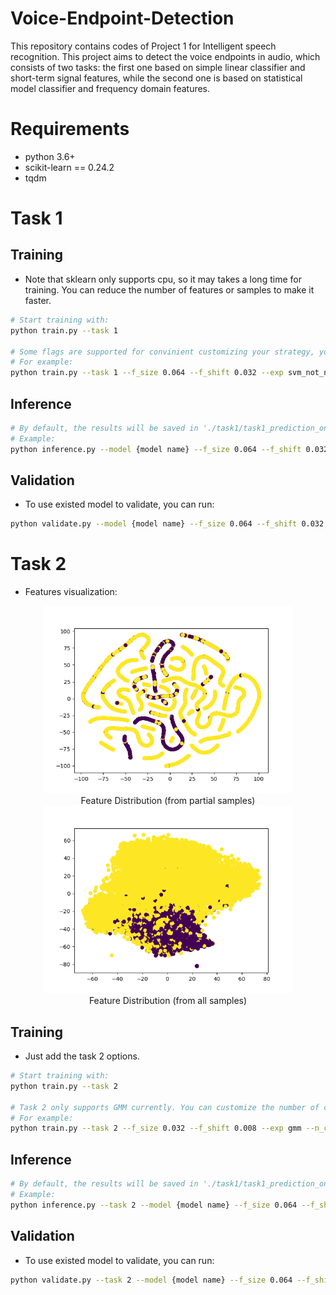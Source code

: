 #  Voice-Endpoint-Detection

This repository contains codes of Project 1 for Intelligent speech recognition. This project
aims to detect the voice endpoints in audio, which consists of two tasks: the first one based 
on simple linear classifier and short-term signal features, while the second one
is based on statistical model classifier and frequency domain features.

# Requirements
- python 3.6+
- scikit-learn == 0.24.2
- tqdm

# Task 1

## Training
- Note that sklearn only supports cpu, so it may takes a long time for training. You can reduce the number of features
or samples to make it faster.
```bash
# Start training with: 
python train.py --task 1

# Some flags are supported for convinient customizing your strategy, you can check them in train.py.
# For example: 
python train.py --task 1 --f_size 0.064 --f_shift 0.032 --exp svm_not_normalized --model svm
```

## Inference
```bash
# By default, the results will be saved in './task1/task1_prediction_on_test'. Please refer to the code for all flags.
# Example:
python inference.py --model {model name} --f_size 0.064 --f_shift 0.032
```

## Validation
- To use existed model to validate, you can run:
```bash
python validate.py --model {model name} --f_size 0.064 --f_shift 0.032
```
# Task 2

- Features visualization:

<div align="center">
    <img src="./pictures/vis1.png", width="400" alt><br>
    Feature Distribution (from partial samples)
</div>

<div align="center">
    <img src="./pictures/vis2.png", width="400" alt><br>
    Feature Distribution (from all samples)
</div>

## Training
- Just add the task 2 options.
```bash
# Start training with: 
python train.py --task 2

# Task 2 only supports GMM currently. You can customize the number of components.
# For example: 
python train.py --task 2 --f_size 0.032 --f_shift 0.008 --exp gmm --n_cpnt 10
```

## Inference
```bash
# By default, the results will be saved in './task1/task1_prediction_on_test'. Please refer to the code for all flags.
# Example:
python inference.py --task 2 --model {model name} --f_size 0.064 --f_shift 0.032
```

## Validation
- To use existed model to validate, you can run:
```bash
python validate.py --task 2 --model {model name} --f_size 0.064 --f_shift 0.032
```

